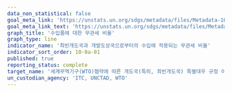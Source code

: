 ```yaml
---
data_non_statistical: false
goal_meta_link: 'https://unstats.un.org/sdgs/metadata/files/Metadata-10-0a-01.pdf'
goal_meta_link_text: 'https://unstats.un.org/sdgs/metadata/files/Metadata-10-0a-01.pdf'
graph_title: '수입품에 대한 무관세 비율'
graph_type: line
indicator_name: '최빈개도국과 개발도상국으로부터의 수입에 적용되는 무관세 비율'
indicator_sort_order: 10-0a-01
published: true
reporting_status: complete
target_name: '세계무역기구(WTO)협약에 따른 개도국(특히, 최빈개도국) 특별대우 규정 이행'
un_custodian_agency: 'ITC, UNCTAD, WTO'
---
```

